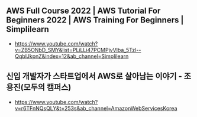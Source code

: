 


## AWS Full Course 2022 | AWS Tutorial For Beginners 2022 | AWS Training For Beginners | Simplilearn

- https://www.youtube.com/watch?v=ZB5ONbD_SMY&list=PLiLLi47PCMPjvVIba_5Tzl--QqblJkpnZ&index=12&ab_channel=Simplilearn


## 신입 개발자가 스타트업에서 AWS로 살아남는 이야기 - 조용진(모두의 캠퍼스)
- https://www.youtube.com/watch?v=r6TFnNQsQLY&t=253s&ab_channel=AmazonWebServicesKorea

